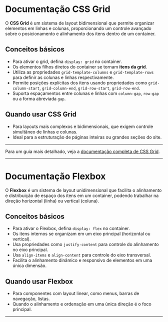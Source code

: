 # Documentação CSS Grid

O **CSS Grid** é um sistema de layout bidimensional que permite organizar elementos em linhas e colunas, proporcionando um controle avançado sobre o posicionamento e alinhamento dos itens dentro de um container.

## Conceitos básicos

- Para ativar o grid, defina `display: grid` no container.
- Os elementos filhos diretos do container se tornam **itens da grid**.
- Utiliza as propriedades `grid-template-columns` e `grid-template-rows` para definir as colunas e linhas respectivamente.
- Permite posições explícitas dos itens usando propriedades como `grid-column-start`, `grid-column-end`, `grid-row-start`, `grid-row-end`.
- Suporta espaçamentos entre colunas e linhas com `column-gap`, `row-gap` ou a forma abreviada `gap`.

## Quando usar CSS Grid

- Para layouts mais complexos e bidimensionais, que exigem controle simultâneo de linhas e colunas.
- Ideal para a estruturação de páginas inteiras ou grandes seções do site.

---

Para um guia mais detalhado, veja a [documentação completa de CSS Grid](./estilizacao-web.md#css-grid-vs-flexbox-quando-usar-cada-um).

---

# Documentação Flexbox

O **Flexbox** é um sistema de layout unidimensional que facilita o alinhamento e distribuição de espaço dos itens em um container, podendo trabalhar na direção horizontal (linha) ou vertical (coluna).

## Conceitos básicos

- Para ativar o Flexbox, defina `display: flex` no container.
- Os itens internos se organizam em um eixo principal (horizontal ou vertical).
- Usa propriedades como `justify-content` para controle do alinhamento no eixo principal.
- Usa `align-items` e `align-content` para controle do eixo transversal.
- Facilita o alinhamento dinâmico e responsivo de elementos em uma única dimensão.

## Quando usar Flexbox

- Para componentes com layout linear, como menus, barras de navegação, listas.
- Quando o alinhamento e ordenação em uma única direção é o foco principal.

---

